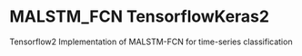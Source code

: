 # MALSTM_FCN TensorflowKeras2
 Tensorflow2 Implementation of MALSTM-FCN for time-series classification
